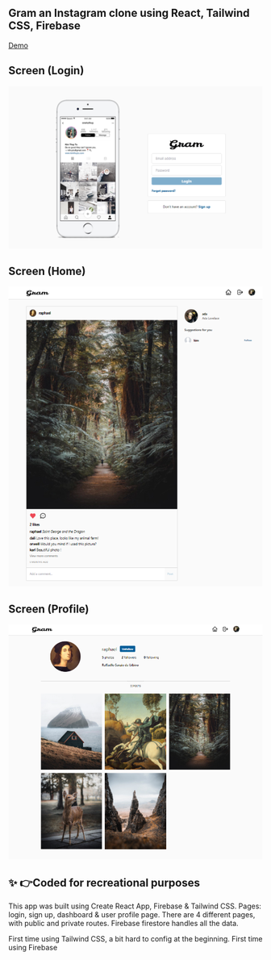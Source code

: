 ## Gram an Instagram clone using React, Tailwind CSS, Firebase
[Demo](https://insta-clone-pi.vercel.app)
##  Screen (Login)
![drawing](./src/screenshots/login.png)

##  Screen (Home)
![App-demo](./src/screenshots/home.png)

##  Screen (Profile)
![App-demo](./src/screenshots/profile.png)

## ✨ 👉Coded for recreational purposes

This app was built using Create React App, Firebase & Tailwind CSS. 
Pages: login, sign up, dashboard & user profile page. 
There are 4 different pages, with public and private routes. 
Firebase firestore handles all the data.

First time using Tailwind CSS, a bit hard to config at the beginning.
First time using Firebase
